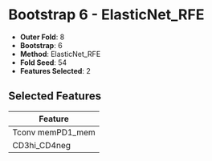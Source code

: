 # Bootstrap 6 - ElasticNet_RFE

- **Outer Fold**: 8
- **Bootstrap**: 6
- **Method**: ElasticNet_RFE
- **Fold Seed**: 54
- **Features Selected**: 2

## Selected Features

| Feature |
|---------|
| Tconv memPD1_mem |
| CD3hi_CD4neg |
